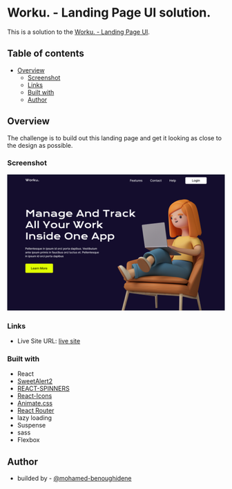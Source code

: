 # Worku. - Landing Page UI solution.

This is a solution to the [Worku. - Landing Page UI](https://www.figma.com/community/file/1119570033612610010).

## Table of contents

- [Overview](#overview)
  - [Screenshot](#screenshot)
  - [Links](#links)
  - [Built with](#built-with)
  - [Author](#author)

## Overview

The challenge is to build out this landing page and get it looking as close to the design as possible.

### Screenshot

![](./screenshot.png)

### Links

- Live Site URL: [live site](https://tourmaline-palmier-375fb3.netlify.app/)

### Built with

- React
- [SweetAlert2]()
- [REACT-SPINNERS](https://www.davidhu.io/react-spinners/)
- [React-Icons](https://react-icons.github.io/react-icons/)
- [Animate.css](https://animate.style/)
- [React Router](https://reactrouter.com/)
- lazy loading
- Suspense
- sass
- Flexbox

## Author

- builded by - [@mohamed-benoughidene](https://github.com/mohamed-benoughidene)
